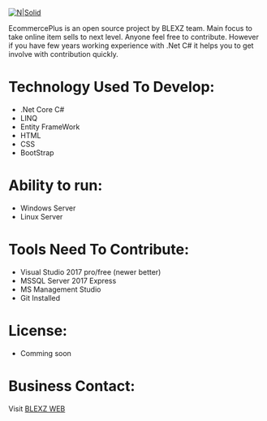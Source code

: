[![N|Solid](https://www.blexz.com/static/EcommercePlus_logo.png)](https://www.blexz.com)

EcommercePlus is an open source project by BLEXZ team. Main focus to take online item sells to next level. Anyone feel free to contribute. However if you have few years working experience with .Net C# it helps you to get involve with contribution quickly.

# Technology Used To Develop:
- .Net Core C#
- LINQ
- Entity FrameWork
- HTML
- CSS
- BootStrap

# Ability to run:
- Windows Server
- Linux Server

# Tools Need To Contribute:
- Visual Studio 2017 pro/free (newer better)
- MSSQL Server 2017 Express
- MS Management Studio
- Git Installed

# License:
- Comming soon

# Business Contact:
Visit [BLEXZ WEB](https://www.blexz.com)
